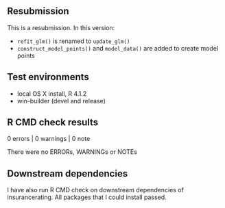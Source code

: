 ## Resubmission
This is a resubmission. In this version:

* `refit_glm()` is renamed to `update_glm()`
* `construct_model_points()` and `model_data()` are added to create model points 

## Test environments
* local OS X install, R 4.1.2
* win-builder (devel and release)

## R CMD check results

0 errors | 0 warnings | 0 note

There were no ERRORs, WARNINGs or NOTEs

## Downstream dependencies
I have also run R CMD check on downstream dependencies of insurancerating.
All packages that I could install passed.


